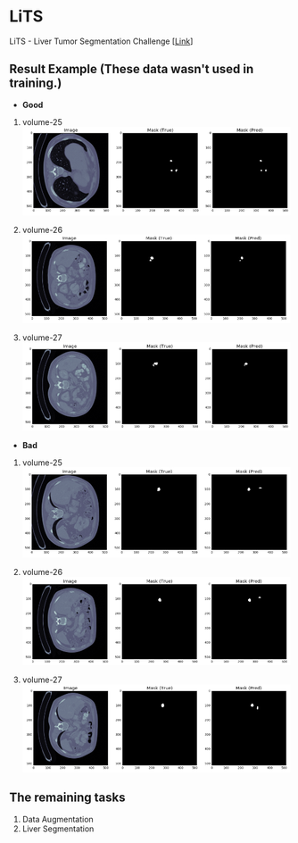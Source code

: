 # LiTS

LiTS - Liver Tumor Segmentation Challenge [[Link](https://competitions.codalab.org/competitions/17094)]



## Result Example (These data wasn't used in training.)

- __Good__
1. volume-25
![My image](result/result5.png "volume-25 (Good)")

2. volume-26
![My image](result/result3.png "volume-26 (Good)")

3. volume-27
![My image](result/result1.png "volume-27 (Good)")

- __Bad__
1. volume-25
![My image](result/result6.png "volume-25 (Bad)")

2. volume-26
![My image](result/result4.png "volume-26 (Bad)")

3. volume-27
![My image](result/result2.png "volume-27 (Bad)")



## The remaining tasks

1. Data Augmentation
2. Liver Segmentation
